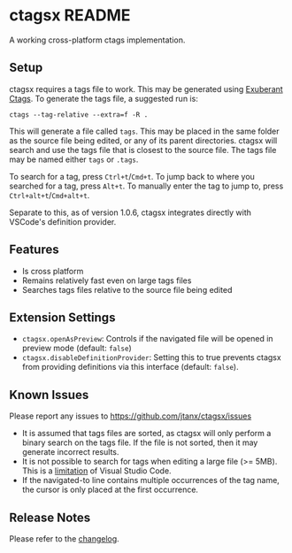 # ctagsx README
A working cross-platform ctags implementation.

## Setup
ctagsx requires a tags file to work. This may be generated using [Exuberant Ctags](http://ctags.sourceforge.net). To generate the tags file, a suggested run is:

```
ctags --tag-relative --extra=f -R .
```

This will generate a file called `tags`. This may be placed in the same folder as the source file being edited, or any of its parent directories. ctagsx will search and use the tags file that is closest to the source file. The tags file may be named either `tags` or `.tags`.

To search for a tag, press `Ctrl+t`/`Cmd+t`. To jump back to where you searched for a tag, press `Alt+t`. To manually enter the tag to jump to, press `Ctrl+alt+t`/`Cmd+alt+t`.

Separate to this, as of version 1.0.6, ctagsx integrates directly with VSCode's definition provider.

## Features
* Is cross platform
* Remains relatively fast even on large tags files
* Searches tags files relative to the source file being edited

## Extension Settings
* `ctagsx.openAsPreview`: Controls if the navigated file will be opened in preview mode (default: `false`)
* `ctagsx.disableDefinitionProvider`: Setting this to true prevents ctagsx from providing definitions via this interface (default: `false`).

## Known Issues
Please report any issues to https://github.com/jtanx/ctagsx/issues

* It is assumed that tags files are sorted, as ctagsx will only perform a binary search on the tags file. If the file is not sorted, then it may generate incorrect results.
* It is not possible to search for tags when editing a large file (>= 5MB). This is a [limitation](https://github.com/Microsoft/vscode/issues/3147) of Visual Studio Code.
* If the navigated-to line contains multiple occurrences of the tag name, the cursor is only placed at the first occurrence.

## Release Notes
Please refer to the [changelog](CHANGELOG.md).
